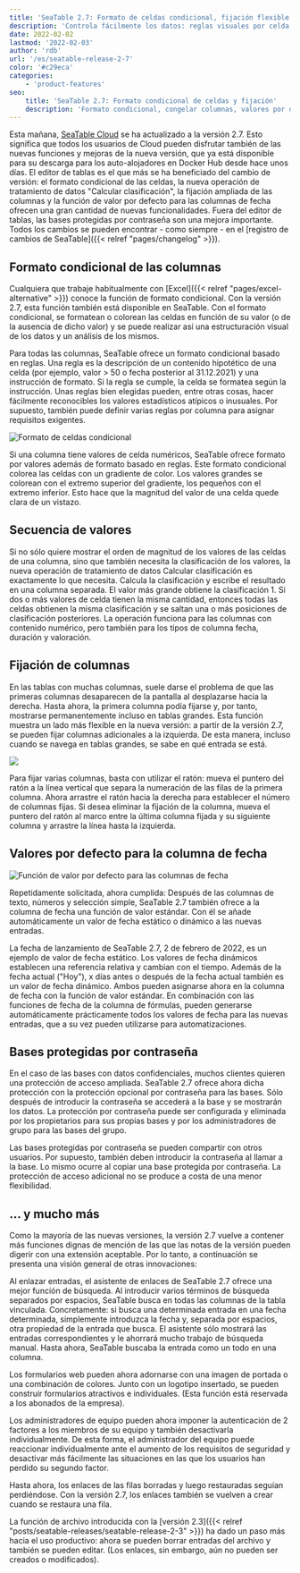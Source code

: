 ```yaml
---
title: 'SeaTable 2.7: Formato de celdas condicional, fijación flexible de columnas y práctico valor por defecto de la fecha - SeaTable'
description: 'Controla fácilmente los datos: reglas visuales por celda, relajate fijando columnas clave, asigna fechas automáticas y habilita protección por contraseña en bases sensibles. Encuentra entradas y enlaces más rápido, administra autenticación 2FA y explora mejoras de búsqueda y recuperación de vínculos.'
date: 2022-02-02
lastmod: '2022-02-03'
author: 'rdb'
url: '/es/seatable-release-2-7'
color: '#c29eca'
categories:
    - 'product-features'
seo:
    title: 'SeaTable 2.7: Formato condicional de celdas y fijación'
    description: 'Formato condicional, congelar columnas, valores por defecto — SeaTable 2.7 potencia la gestión de datos y la seguridad del acceso.'
---
```


Esta mañana, [SeaTable Cloud](https://cloud.seatable.io) se ha actualizado a la versión 2.7. Esto significa que todos los usuarios de Cloud pueden disfrutar también de las nuevas funciones y mejoras de la nueva versión, que ya está disponible para su descarga para los auto-alojadores en Docker Hub desde hace unos días. El editor de tablas es el que más se ha beneficiado del cambio de versión: el formato condicional de las celdas, la nueva operación de tratamiento de datos "Calcular clasificación", la fijación ampliada de las columnas y la función de valor por defecto para las columnas de fecha ofrecen una gran cantidad de nuevas funcionalidades. Fuera del editor de tablas, las bases protegidas por contraseña son una mejora importante. Todos los cambios se pueden encontrar - como siempre - en el [registro de cambios de SeaTable]({{< relref "pages/changelog" >}}).

## Formato condicional de las columnas

Cualquiera que trabaje habitualmente con [Excel]({{< relref "pages/excel-alternative" >}}) conoce la función de formato condicional. Con la versión 2.7, esta función también está disponible en SeaTable. Con el formato condicional, se formatean o colorean las celdas en función de su valor (o de la ausencia de dicho valor) y se puede realizar así una estructuración visual de los datos y un análisis de los mismos.

Para todas las columnas, SeaTable ofrece un formato condicional basado en reglas. Una regla es la descripción de un contenido hipotético de una celda (por ejemplo, valor > 50 o fecha posterior al 31.12.2021) y una instrucción de formato. Si la regla se cumple, la celda se formatea según la instrucción. Unas reglas bien elegidas pueden, entre otras cosas, hacer fácilmente reconocibles los valores estadísticos atípicos o inusuales. Por supuesto, también puede definir varias reglas por columna para asignar requisitos exigentes.

![Formato de celdas condicional](Conditional_cell_formatting2.png)

Si una columna tiene valores de celda numéricos, SeaTable ofrece formato por valores además de formato basado en reglas. Este formato condicional colorea las celdas con un gradiente de color. Los valores grandes se colorean con el extremo superior del gradiente, los pequeños con el extremo inferior. Esto hace que la magnitud del valor de una celda quede clara de un vistazo.

## Secuencia de valores

Si no sólo quiere mostrar el orden de magnitud de los valores de las celdas de una columna, sino que también necesita la clasificación de los valores, la nueva operación de tratamiento de datos Calcular clasificación es exactamente lo que necesita. Calcula la clasificación y escribe el resultado en una columna separada. El valor más grande obtiene la clasificación 1. Si dos o más valores de celda tienen la misma cantidad, entonces todas las celdas obtienen la misma clasificación y se saltan una o más posiciones de clasificación posteriores. La operación funciona para las columnas con contenido numérico, pero también para los tipos de columna fecha, duración y valoración.

## Fijación de columnas

En las tablas con muchas columnas, suele darse el problema de que las primeras columnas desaparecen de la pantalla al desplazarse hacia la derecha. Hasta ahora, la primera columna podía fijarse y, por tanto, mostrarse permanentemente incluso en tablas grandes. Esta función muestra un lado más flexible en la nueva versión: a partir de la versión 2.7, se pueden fijar columnas adicionales a la izquierda. De esta manera, incluso cuando se navega en tablas grandes, se sabe en qué entrada se está.

![](Freeze-columns.png)

Para fijar varias columnas, basta con utilizar el ratón: mueva el puntero del ratón a la línea vertical que separa la numeración de las filas de la primera columna. Ahora arrastre el ratón hacia la derecha para establecer el número de columnas fijas. Si desea eliminar la fijación de la columna, mueva el puntero del ratón al marco entre la última columna fijada y su siguiente columna y arrastre la línea hasta la izquierda.

## Valores por defecto para la columna de fecha

![Función de valor por defecto para las columnas de fecha](Default_value_date_column.png)

Repetidamente solicitada, ahora cumplida: Después de las columnas de texto, números y selección simple, SeaTable 2.7 también ofrece a la columna de fecha una función de valor estándar. Con él se añade automáticamente un valor de fecha estático o dinámico a las nuevas entradas.

La fecha de lanzamiento de SeaTable 2.7, 2 de febrero de 2022, es un ejemplo de valor de fecha estático. Los valores de fecha dinámicos establecen una referencia relativa y cambian con el tiempo. Además de la fecha actual ("Hoy"), x días antes o después de la fecha actual también es un valor de fecha dinámico. Ambos pueden asignarse ahora en la columna de fecha con la función de valor estándar. En combinación con las funciones de fecha de la columna de fórmulas, pueden generarse automáticamente prácticamente todos los valores de fecha para las nuevas entradas, que a su vez pueden utilizarse para automatizaciones.

## Bases protegidas por contraseña

En el caso de las bases con datos confidenciales, muchos clientes quieren una protección de acceso ampliada. SeaTable 2.7 ofrece ahora dicha protección con la protección opcional por contraseña para las bases. Sólo después de introducir la contraseña se accederá a la base y se mostrarán los datos. La protección por contraseña puede ser configurada y eliminada por los propietarios para sus propias bases y por los administradores de grupo para las bases del grupo.

Las bases protegidas por contraseña se pueden compartir con otros usuarios. Por supuesto, también deben introducir la contraseña al llamar a la base. Lo mismo ocurre al copiar una base protegida por contraseña. La protección de acceso adicional no se produce a costa de una menor flexibilidad.

## ... y mucho más

Como la mayoría de las nuevas versiones, la versión 2.7 vuelve a contener más funciones dignas de mención de las que las notas de la versión pueden digerir con una extensión aceptable. Por lo tanto, a continuación se presenta una visión general de otras innovaciones:

Al enlazar entradas, el asistente de enlaces de SeaTable 2.7 ofrece una mejor función de búsqueda. Al introducir varios términos de búsqueda separados por espacios, SeaTable busca en todas las columnas de la tabla vinculada. Concretamente: si busca una determinada entrada en una fecha determinada, simplemente introduzca la fecha y, separada por espacios, otra propiedad de la entrada que busca. El asistente sólo mostrará las entradas correspondientes y le ahorrará mucho trabajo de búsqueda manual. Hasta ahora, SeaTable buscaba la entrada como un todo en una columna.

Los formularios web pueden ahora adornarse con una imagen de portada o una combinación de colores. Junto con un logotipo insertado, se pueden construir formularios atractivos e individuales. (Esta función está reservada a los abonados de la empresa).

Los administradores de equipo pueden ahora imponer la autenticación de 2 factores a los miembros de su equipo y también desactivarla individualmente. De esta forma, el administrador del equipo puede reaccionar individualmente ante el aumento de los requisitos de seguridad y desactivar más fácilmente las situaciones en las que los usuarios han perdido su segundo factor.

Hasta ahora, los enlaces de las filas borradas y luego restauradas seguían perdiéndose. Con la versión 2.7, los enlaces también se vuelven a crear cuando se restaura una fila.

La función de archivo introducida con la [versión 2.3]({{< relref "posts/seatable-releases/seatable-release-2-3" >}}) ha dado un paso más hacia el uso productivo: ahora se pueden borrar entradas del archivo y también se pueden editar. (Los enlaces, sin embargo, aún no pueden ser creados o modificados).
